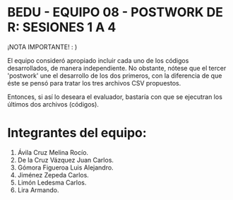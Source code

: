 # BEDU - EQUIPO 08 - POSTWORK DE R: SESIONES 1 A 4

¡NOTA IMPORTANTE! : )

El equipo consideró apropiado incluir cada uno de los códigos desarrollados, de manera independiente. No obstante, nótese que el tercer 'postwork' une el desarrollo de los dos primeros, con la diferencia de que éste se pensó para tratar los tres archivos CSV propuestos.

Entonces, si así lo deseara el evaluador, bastaría con que se ejecutran los últimos dos archivos (códigos).

# Integrantes del equipo:

1. Ávila Cruz Melina Rocío.
2. De la Cruz Vázquez Juan Carlos.
3. Gómora Figueroa Luis Alejandro.
4. Jiménez Zepeda Carlos.
5. Limón Ledesma Carlos.
6. Lira Armando.
